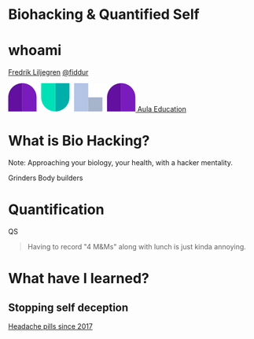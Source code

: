 Biohacking & Quantified Self
================================



whoami
======

[Fredrik Liljegren](https://fredrik.liljegren.org/)
[@fiddur](https://twitter.com/fiddur)

[![AulaLogo](biohacking/aula-logo-login.svg) Aula Education](https://aula.education/)



What is Bio Hacking?
====================


Note:
Approaching your biology, your health, with a hacker mentality.

Grinders
Body builders


Quantification
==============

QS


> Having to record "4 M&Ms" along with lunch is just kinda annoying.


What have I learned?
====================


Stopping self deception
-----------------------

[Headache pills since 2017]()
